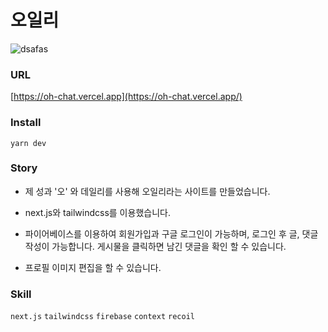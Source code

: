 # 오일리
![dsafas](https://user-images.githubusercontent.com/91578173/175542678-34d3f6a9-1d92-4ffb-8231-8e4587aaa15a.png)

### URL
[https://oh-chat.vercel.app](https://oh-chat.vercel.app/)

### Install
    yarn dev

### Story
- 제 성과 '오' 와 데일리를 사용해 오일리라는 사이트를 만들었습니다.
  
- next.js와 tailwindcss를 이용했습니다.

- 파이어베이스를 이용하여 회원가입과 구글 로그인이 가능하며, 로그인 후 글, 댓글 작성이 가능합니다. 게시물을 클릭하면 남긴 댓글을 확인 할 수 있습니다.

- 프로필 이미지 편집을 할 수 있습니다.  


### Skill
`next.js` `tailwindcss` `firebase` `context` `recoil`

